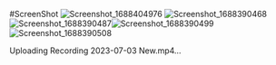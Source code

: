 #ScreenShot
![Screenshot_1688404976](https://github.com/KarimAbdelaziz96/car_rental_ar/assets/123884612/e6d46693-5936-40b0-b58a-f66d61283af9) ![Screenshot_1688390468](https://github.com/KarimAbdelaziz96/car_rental_ar/assets/123884612/dafee017-1db9-486b-ad70-f583d307de70) ![Screenshot_1688390487](https://github.com/KarimAbdelaziz96/car_rental_ar/assets/123884612/d6bc5c31-ac5a-453a-917a-2ffd559bca8b)![Screenshot_1688390499](https://github.com/KarimAbdelaziz96/car_rental_ar/assets/123884612/4646aba0-6975-4737-ab7a-570e578cbcb5)![Screenshot_1688390508](https://github.com/KarimAbdelaziz96/car_rental_ar/assets/123884612/3f8a513a-03be-4b75-9038-96272e7db7a5)






Uploading Recording 2023-07-03 New.mp4…

